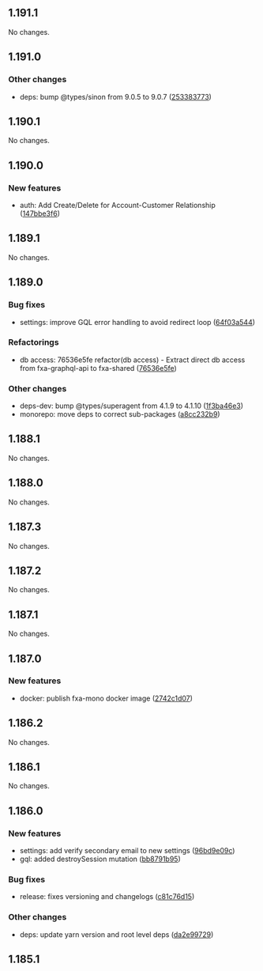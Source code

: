 ## 1.191.1

No changes.

## 1.191.0

### Other changes

- deps: bump @types/sinon from 9.0.5 to 9.0.7 ([253383773](https://github.com/mozilla/fxa/commit/253383773))

## 1.190.1

No changes.

## 1.190.0

### New features

- auth: Add Create/Delete for Account-Customer Relationship ([147bbe3f6](https://github.com/mozilla/fxa/commit/147bbe3f6))

## 1.189.1

No changes.

## 1.189.0

### Bug fixes

- settings: improve GQL error handling to avoid redirect loop ([64f03a544](https://github.com/mozilla/fxa/commit/64f03a544))

### Refactorings

- db access: 76536e5fe refactor(db access) - Extract direct db access from fxa-graphql-api to fxa-shared ([76536e5fe](https://github.com/mozilla/fxa/commit/76536e5fe))

### Other changes

- deps-dev: bump @types/superagent from 4.1.9 to 4.1.10 ([1f3ba46e3](https://github.com/mozilla/fxa/commit/1f3ba46e3))
- monorepo: move deps to correct sub-packages ([a8cc232b9](https://github.com/mozilla/fxa/commit/a8cc232b9))

## 1.188.1

No changes.

## 1.188.0

No changes.

## 1.187.3

No changes.

## 1.187.2

No changes.

## 1.187.1

No changes.

## 1.187.0

### New features

- docker: publish fxa-mono docker image ([2742c1d07](https://github.com/mozilla/fxa/commit/2742c1d07))

## 1.186.2

No changes.

## 1.186.1

No changes.

## 1.186.0

### New features

- settings: add verify secondary email to new settings ([96bd9e09c](https://github.com/mozilla/fxa/commit/96bd9e09c))
- gql: added destroySession mutation ([bb8791b95](https://github.com/mozilla/fxa/commit/bb8791b95))

### Bug fixes

- release: fixes versioning and changelogs ([c81c76d15](https://github.com/mozilla/fxa/commit/c81c76d15))

### Other changes

- deps: update yarn version and root level deps ([da2e99729](https://github.com/mozilla/fxa/commit/da2e99729))

## 1.185.1
